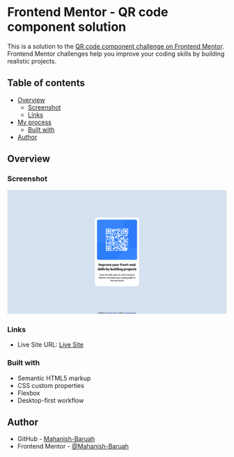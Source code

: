 # Frontend Mentor - QR code component solution

This is a solution to the [QR code component challenge on Frontend Mentor](https://www.frontendmentor.io/challenges/qr-code-component-iux_sIO_H). Frontend Mentor challenges help you improve your coding skills by building realistic projects. 

## Table of contents

- [Overview](#overview)
  - [Screenshot](#screenshot)
  - [Links](#links)
- [My process](#my-process)
  - [Built with](#built-with)
- [Author](#author)

## Overview

### Screenshot

![Screenshot](images\screenshot.png)

### Links

- Live Site URL: [Live Site](https://mahanish-baruah.github.io/qr-code-component/)

### Built with

- Semantic HTML5 markup
- CSS custom properties
- Flexbox
- Desktop-first workflow

## Author

- GitHub - [Mahanish-Baruah](https://github.com/Mahanish-Baruah)
- Frontend Mentor - [@Mahanish-Baruah](https://www.frontendmentor.io/profile/Mahanish-Baruah)